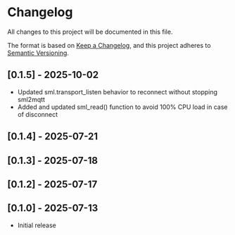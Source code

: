 <!-- https://developers.home-assistant.io/docs/add-ons/presentation#keeping-a-changelog -->
# Changelog

All changes to this project will be documented in this file.

The format is based on [Keep a Changelog](https://keepachangelog.com/en/1.0.0/),
and this project adheres to [Semantic Versioning](https://semver.org/spec/v2.0.0.html).

## [0.1.5] - 2025-10-02
- Updated sml.transport_listen behavior to reconnect without stopping sml2mqtt
- Added and updated sml_read() function to avoid 100% CPU load in case of disconnect

## [0.1.4] - 2025-07-21

## [0.1.3] - 2025-07-18

## [0.1.2] - 2025-07-17

## [0.1.0] - 2025-07-13
- Initial release
